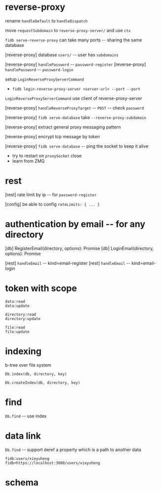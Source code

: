 # reverse-proxy

rename `handleDefault` to `handleDispatch`

move `requestSubdomain` to `reverse-proxy-server/` and use `ctx`

`fidb serve-reverse-proxy` can take many ports -- sharing the same database

[reverse-proxy] database `users/` -- user has `subdomains`

[reverse-proxy] `handlePassword` -- `password-register`
[reverse-proxy] `handlePassword` -- `password-login`

setup `LoginReverseProxyServerCommand`

- `fidb login-reverse-proxy-server <server-url> --port --port`

`LoginReverseProxyServerCommand` use client of reverse-proxy-server

[reverse-proxy] `handleReverseProxyTarget` -- `POST` -- check `password`

[reverse-proxy] `fidb serve-database` take `--reverse-proxy-subdomain`

[reverse-proxy] extract general proxy messaging pattern

[reverse-proxy] encrypt tcp message by token

[reverse-proxy] `fidb serve-database` -- ping the socket to keep it alive

- try to restart on `proxySocket` close
- learn from ZMQ

# rest

[rest] rate limit by ip -- for `password-register`

[config] be able to config `rateLimits: { ... }`

# authentication by email -- for any directory

[db] RegisterEmail(directory, options): Promise<void>
[db] LoginEmail(directory, options): Promise<Token>

[rest] `handleEmail` -- kind=email-register
[rest] `handleEmail` -- kind=email-login

# token with scope

```
data:read
data:update

directory:read
directory:update

file:read
file:update
```

# indexing

b-tree over file system

`Db.index(db, directory, key)`

`Db.createIndex(db, directory, key)`

# find

`Db.find` -- use index

# data link

`Db.find` -- support deref a property which is a path to another data

```
fidb:users/xieyuheng
fidb+https://localhost:3000/users/xieyuheng
```

# schema
